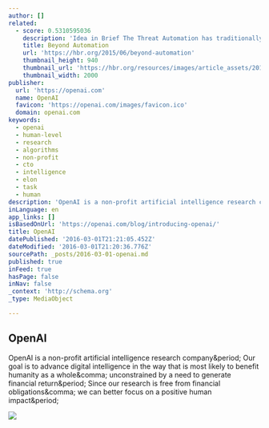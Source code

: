 ```yaml
---
author: []
related:
  - score: 0.5310595036
    description: 'Idea in Brief The Threat Automation has traditionally displaced workers, forcing them onto higher ground that machines have not yet claimed. Today, as artificial intelligence encroaches on knowledge work, it can be hard to see how humans will remain employed in large numbers.'
    title: Beyond Automation
    url: 'https://hbr.org/2015/06/beyond-automation'
    thumbnail_height: 940
    thumbnail_url: 'https://hbr.org/resources/images/article_assets/2015/05/R1506C_BENNETT_DAVENPORT.jpg'
    thumbnail_width: 2000
publisher:
  url: 'https://openai.com'
  name: OpenAI
  favicon: 'https://openai.com/images/favicon.ico'
  domain: openai.com
keywords:
  - openai
  - human-level
  - research
  - algorithms
  - non-profit
  - cto
  - intelligence
  - elon
  - task
  - human
description: 'OpenAI is a non-profit artificial intelligence research company. Our goal is to advance digital intelligence in the way that is most likely to benefit humanity as a whole, unconstrained by a need to generate financial return. Since our research is free from financial obligations, we can better focus on a positive human impact.'
inLanguage: en
app_links: []
isBasedOnUrl: 'https://openai.com/blog/introducing-openai/'
title: OpenAI
datePublished: '2016-03-01T21:21:05.452Z'
dateModified: '2016-03-01T21:20:36.776Z'
sourcePath: _posts/2016-03-01-openai.md
published: true
inFeed: true
hasPage: false
inNav: false
_context: 'http://schema.org'
_type: MediaObject

---
```

<article style=""><h1>OpenAI</h1><p>OpenAI is a non-profit artificial intelligence research company&amp;period; Our goal is to advance digital intelligence in the way that is most likely to benefit humanity as a whole&amp;comma; unconstrained by a need to generate financial return&amp;period; Since our research is free from financial obligations&amp;comma; we can better focus on a positive human impact&amp;period;</p><img src="https://openai.com/images/social.jpg" /></article>